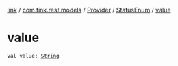 [link](../../../index.md) / [com.tink.rest.models](../../index.md) / [Provider](../index.md) / [StatusEnum](index.md) / [value](./value.md)

# value

`val value: `[`String`](https://kotlinlang.org/api/latest/jvm/stdlib/kotlin/-string/index.html)